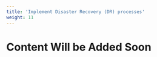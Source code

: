 ```yaml
---
title: 'Implement Disaster Recovery (DR) processes'
weight: 11
---
```


# Content Will be Added Soon